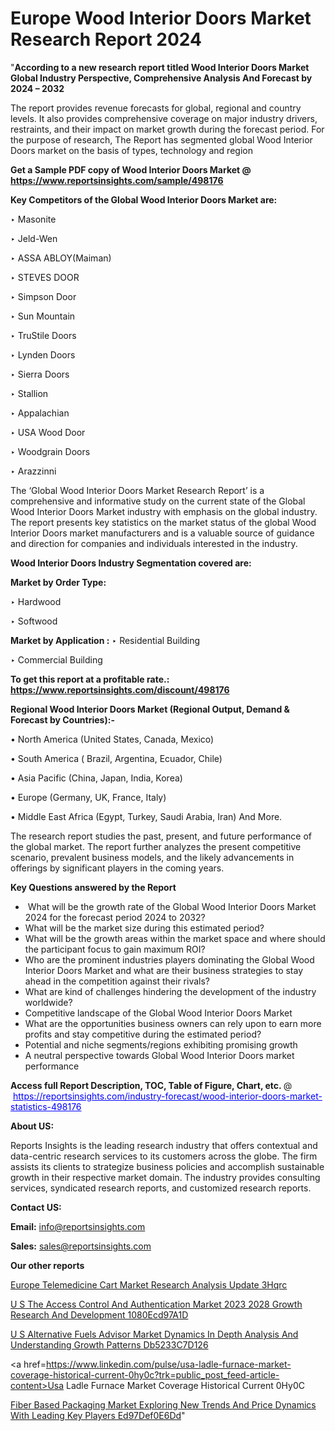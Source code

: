# Europe Wood Interior Doors Market Research Report 2024

"<strong>According to a new research report titled Wood Interior Doors Market Global Industry Perspective, Comprehensive Analysis And Forecast by 2024 – 2032</strong>

The report provides revenue forecasts for global, regional and country levels. It also provides comprehensive coverage on major industry drivers, restraints, and their impact on market growth during the forecast period. For the purpose of research, The Report has segmented global Wood Interior Doors market on the basis of types, technology and region

<strong>Get a Sample PDF copy of Wood Interior Doors Market </strong><strong>@<a href=https://www.reportsinsights.com/sample/498176 style=color:#0000ff;> https://www.reportsinsights.com/sample/498176</a></strong></font>

<strong>Key Competitors of the Global Wood Interior Doors Market are:</strong>

‣ Masonite

‣ Jeld-Wen

‣ ASSA ABLOY(Maiman)

‣ STEVES DOOR

‣ Simpson Door

‣ Sun Mountain

‣ TruStile Doors

‣ Lynden Doors

‣ Sierra Doors

‣ Stallion

‣ Appalachian

‣ USA Wood Door

‣ Woodgrain Doors

‣ Arazzinni

The ‘Global Wood Interior Doors Market Research Report’ is a comprehensive and informative study on the current state of the Global Wood Interior Doors Market industry with emphasis on the global industry. The report presents key statistics on the market status of the global Wood Interior Doors market manufacturers and is a valuable source of guidance and direction for companies and individuals interested in the industry.

<strong>Wood Interior Doors Industry Segmentation covered are:</strong>

<strong>Market by Order Type: </strong>

‣ Hardwood

‣ Softwood

<strong>Market by Application :</strong>
 ‣ Residential Building

‣ Commercial Building

<strong>To get this report at a profitable rate.: <a href=https://www.reportsinsights.com/discount/498176 style=color:#0000ff;>https://www.reportsinsights.com/discount/498176</a></strong></font>

<strong>Regional Wood Interior Doors Market (Regional Output, Demand &amp; Forecast by Countries):-</strong>

• North America (United States, Canada, Mexico)

• South America ( Brazil, Argentina, Ecuador, Chile)

• Asia Pacific (China, Japan, India, Korea)

• Europe (Germany, UK, France, Italy)

• Middle East Africa (Egypt, Turkey, Saudi Arabia, Iran) And More.

The research report studies the past, present, and future performance of the global market. The report further analyzes the present competitive scenario, prevalent business models, and the likely advancements in offerings by significant players in the coming years.

<strong>Key Questions answered by the Report</strong>
<ul>
  <li> What will be the growth rate of the Global Wood Interior Doors Market 2024 for the forecast period 2024 to 2032?</li>
  <li>What will be the market size during this estimated period?</li>
  <li>What will be the growth areas within the market space and where should the participant focus to gain maximum ROI?</li>
  <li>Who are the prominent industries players dominating the Global Wood Interior Doors Market and what are their business strategies to stay ahead in the competition against their rivals?</li>
  <li>What are kind of challenges hindering the development of the industry worldwide?</li>
  <li>Competitive landscape of the Global Wood Interior Doors Market</li>
  <li>What are the opportunities business owners can rely upon to earn more profits and stay competitive during the estimated period?</li>
  <li>Potential and niche segments/regions exhibiting promising growth</li>
  <li>A neutral perspective towards Global Wood Interior Doors market performance</li>
</ul>
<strong>Access full Report Description, TOC, Table of Figure, Chart, etc. </strong>@  <a href=https://reportsinsights.com/industry-forecast/wood-interior-doors-market-statistics-498176 style=color:#0000ff;>https://reportsinsights.com/industry-forecast/wood-interior-doors-market-statistics-498176</a></font>

<strong><strong>About US</strong>:</strong>

Reports Insights is the leading research industry that offers contextual and data-centric research services to its customers across the globe. The firm assists its clients to strategize business policies and accomplish sustainable growth in their respective market domain. The industry provides consulting services, syndicated research reports, and customized research reports.

<strong>Contact US:</strong>

<p class=""""><b>Email:</b> <a href=mailto:info@reportsinsights.com>info@reportsinsights.com</a></p>
<p class=""""><b>Sales:</b> <a href=mailto:sales@reportsinsights.com>sales@reportsinsights.com</a></p>

<strong>Our other reports</strong>

<a href=https://www.linkedin.com/pulse/europe-telemedicine-cart-market-research-analysis-update-3hqrc/>Europe Telemedicine Cart Market Research Analysis Update 3Hqrc</a>

<a href=https://medium.com/@sakshi.reportsinsights/u-s-the-access-control-and-authentication-market-2023-2028-growth-research-and-development-1080ecd97a1d>U S The Access Control And Authentication Market 2023 2028 Growth Research And Development 1080Ecd97A1D</a>

<a href=https://medium.com/@patelamau/u-s-alternative-fuels-advisor-market-dynamics-in-depth-analysis-and-understanding-growth-patterns-db5233c7d126>U S Alternative Fuels Advisor Market Dynamics In Depth Analysis And Understanding Growth Patterns Db5233C7D126</a>

<a href=https://www.linkedin.com/pulse/usa-ladle-furnace-market-coverage-historical-current-0hy0c?trk=public_post_feed-article-content>Usa Ladle Furnace Market Coverage Historical Current 0Hy0C</a>

<a href=https://medium.com/@ruchikakadam73/fiber-based-packaging-market-exploring-new-trends-and-price-dynamics-with-leading-key-players-ed97def0e6dd>Fiber Based Packaging Market Exploring New Trends And Price Dynamics With Leading Key Players Ed97Def0E6Dd</a>"
